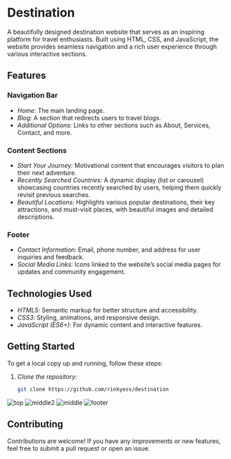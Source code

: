 # Destination
A beautifully designed destination website that serves as an inspiring platform for travel enthusiasts. Built using HTML, CSS, and JavaScript, the website provides seamless navigation and a rich user experience through various interactive sections.

## Features

### Navigation Bar
- *Home:* The main landing page.
- *Blog:* A section that redirects users to travel blogs.
- *Additional Options:* Links to other sections such as About, Services, Contact, and more.

### Content Sections
- *Start Your Journey:* Motivational content that encourages visitors to plan their next adventure.
- *Recently Searched Countries:* A dynamic display (list or carousel) showcasing countries recently searched by users, helping them quickly revisit previous searches.
- *Beautiful Locations:* Highlights various popular destinations, their key attractions, and must-visit places, with beautiful images and detailed descriptions.

### Footer
- *Contact Information:* Email, phone number, and address for user inquiries and feedback.
- *Social Media Links:* Icons linked to the website’s social media pages for updates and community engagement.

## Technologies Used

- *HTML5*: Semantic markup for better structure and accessibility.
- *CSS3*: Styling, animations, and responsive design.
- *JavaScript (ES6+)*: For dynamic content and interactive features.

## Getting Started

To get a local copy up and running, follow these steps:

1. *Clone the repository:*

   ```bash
   git clone https://github.com/rinkyess/destination
![top](https://github.com/user-attachments/assets/bc193c94-462e-44e3-bd34-f52330cc437d)
![middle2](https://github.com/user-attachments/assets/149b70f4-950d-46de-877f-4d144163e7c5)
![middle](https://github.com/user-attachments/assets/f5e6d3f8-7885-4176-bc40-bb7fc167e8b9)
![footer](https://github.com/user-attachments/assets/dbb212f8-d307-4452-b0b6-159ee1100cb2)

## Contributing

Contributions are welcome! If you have any improvements or new features, feel free to submit a pull request or open an issue.
